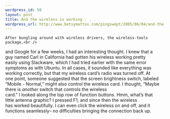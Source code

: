 ```yaml
--- 
wordpress_id: 50
layout: post
title: And the wireless is working . . .
wordpress_url: http://www.betsymattox.com/pingswept/2005/06/04/and-the-wireless-is-working/
---
```

	After bungling around with wireless drivers, the wireless-tools package,<br />
and Google for a few weeks, I had an interesting thought. I knew that a<br />
guy named Carl in California had gotten his wireless working pretty<br />
easily using Slackware, which I had tried earlier with the same error<br />
symptoms as with Ubuntu. In all cases, it sounded like everything was<br />
working correctly, but that my wireless card&#8217;s radio was turned off.  At<br />
one point, someone suggested that the screen brightness switch, labeled<br />
&#8220;Mobile - Normal,&#8221; might also control the wireless card.
	I thought, &#8220;Maybe there is *another* switch that controls the wireless<br />
card.&#8221; I looked along the top row of function buttons. Hmm, what&#8217;s that<br />
little antenna graphic? I pressed  F1, and since then the wireless<br />
has worked beautifully. I can even click the wireless on and off, and it<br />
functions seamlessly&#8211; no difficulties bringing the connection back up.<br />


